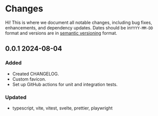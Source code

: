 # Changes

Hi! This is where we document all notable changes, including bug fixes, enhancements, and dependency updates.
Dates should be in`YYYY-MM-DD` format and versions are in [semantic versioning](http://semver.org/) format.

## 0.0.1 2024-08-04

### Added

- Created CHANGELOG.
- Custom favicon.
- Set up GitHub actions for unit and integration tests.

### Updated

- typescript, vite, vitest, svelte, prettier, playwright

